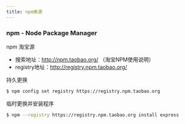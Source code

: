 ```yaml
---
title: npm换源
---
```


### npm - Node Package Manager

npm 淘宝源

- 搜索地址：<http://npm.taobao.org/> （淘宝NPM使用说明）
- registry地址：<http://registry.npm.taobao.org/>

持久更换

``` bash
$ npm config set registry https://registry.npm.taobao.org
```

临时更换并安装程序

``` bash
$ npm --registry https://registry.npm.taobao.org install express
```





